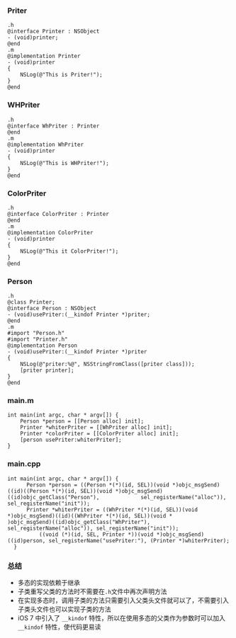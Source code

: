 ### Priter
```
.h
@interface Printer : NSObject
- (void)printer;
@end
.m
@implementation Printer
- (void)printer
{
    NSLog(@"This is Priter!");
}
@end
```
### WHPriter
```
.h
@interface WhPriter : Printer
@end
.m
@implementation WhPriter
- (void)printer
{
    NSLog(@"This is WHPriter!");
}
@end
```
### ColorPriter
```
.h
@interface ColorPriter : Printer
@end
.m
@implementation ColorPriter
- (void)printer
{
    NSLog(@"This it ColorPriter!");
}
@end
```
### Person
```
.h
@class Printer;
@interface Person : NSObject
- (void)usePriter:(__kindof Printer *)priter;
@end
.m
#import "Person.h"
#import "Printer.h"
@implementation Person
- (void)usePriter:(__kindof Printer *)priter
{
    NSLog(@"priter:%@", NSStringFromClass([priter class]));
    [priter printer];
}
@end
```
### main.m
```
int main(int argc, char * argv[]) {
    Person *person = [[Person alloc] init];
    Printer *whiterPriter = [[WhPriter alloc] init];
    Printer *colorPriter = [[ColorPriter alloc] init];
    [person usePriter:whiterPriter];
}
```
### main.cpp
```
int main(int argc, char * argv[]) {
      Person *person = ((Person *(*)(id, SEL))(void *)objc_msgSend)((id)((Person *(*)(id, SEL))(void *)objc_msgSend)((id)objc_getClass("Person"),             sel_registerName("alloc")), sel_registerName("init"));
      Printer *whiterPriter = ((WhPriter *(*)(id, SEL))(void *)objc_msgSend)((id)((WhPriter *(*)(id, SEL))(void *                                             )objc_msgSend)((id)objc_getClass("WhPriter"), sel_registerName("alloc")), sel_registerName("init"));
          ((void (*)(id, SEL, Printer *))(void *)objc_msgSend)((id)person, sel_registerName("usePriter:"), (Printer *)whiterPriter);
  }
```
### 总结
- 多态的实现依赖于继承
- 子类重写父类的方法时不需要在`.h`文件中再次声明方法
- 在实现多态时，调用子类的方法只需要引入父类头文件就可以了，不需要引入子类头文件也可以实现子类的方法
- iOS 7 中引入了 `__kindof` 特性，所以在使用多态的父类作为参数时可以加入 `__kindof` 特性，使代码更易读